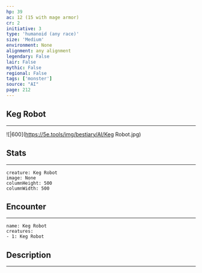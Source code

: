 ```yaml
---
hp: 39
ac: 12 (15 with mage armor)
cr: 2
initiative: 3
type: 'humanoid (any race)'    
size: 'Medium'
environment: None
alignment: any alignment
legendary: False
lair: False
mythic: False
regional: False
tags: ['monster']
source: "AI"
page: 212
---
```


## Keg Robot
---

![|600](https://5e.tools/img/bestiary/AI/Keg Robot.jpg)

## Stats
---

```statblock
creature: Keg Robot
image: None
columnHeight: 500
columnWidth: 500
```

## Encounter
---

```encounter-table
name: Keg Robot
creatures:
- 1: Keg Robot
```

## Description
---




